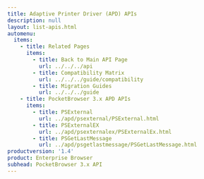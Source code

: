 ```yaml
---
title: Adaptive Printer Driver (APD) APIs
description: null
layout: list-apis.html
automenu:
  items:
    - title: Related Pages
      items:
        - title: Back to Main API Page
          url: ../../../api
        - title: Compatibility Matrix
          url: ../../../guide/compatibility
        - title: Migration Guides
          url: ../../../guide
    - title: PocketBrowser 3.x APD APIs
      items:
        - title: PSExternal
          url: ../apd/psexternal/PSExternal.html
        - title: PSExternalEX
          url: ../apd/psexternalex/PSExternalEx.html
        - title: PSGetLastMessage
          url: ../apd/psgetlastmessage/PSGetLastMessage.html
productversion: '1.4'
product: Enterprise Browser
subhead: PocketBrowser 3.x API
---
```



